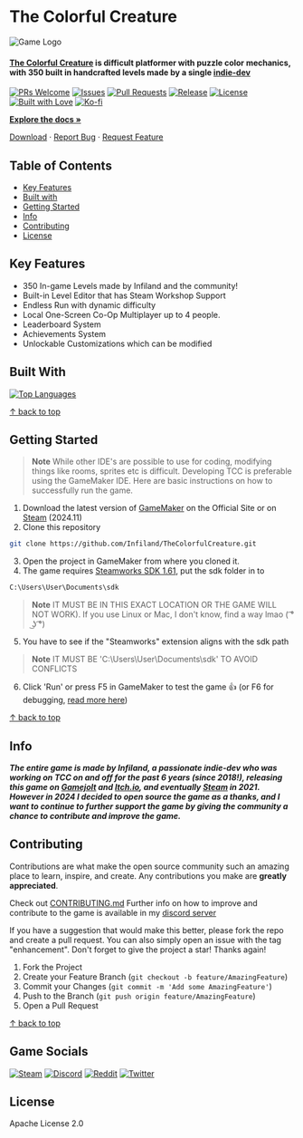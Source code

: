 # The Colorful Creature

![Game Logo](https://github.com/Sabeer-Junaid/TheColorfulCreature/assets/59570904/19ce2bb9-2dc6-420e-81e4-955dcda06642)

#### [The Colorful Creature](https://store.steampowered.com/app/1651680/The_Colorful_Creature/) is difficult platformer with puzzle color mechanics, with 350 built in handcrafted levels made by a single [indie-dev](https://www.youtube.com/@Infiland)

[![PRs Welcome](https://img.shields.io/badge/PRs-welcome-brightgreen.svg?style=for-the-badge)](http://makeapullrequest.com)
[![Issues](https://img.shields.io/github/issues/Infiland/TheColorfulCreature?style=for-the-badge)](https://github.com/Infiland/TheColorfulCreature)
[![Pull Requests](https://img.shields.io/github/issues-pr/Infiland/TheColorfulCreature?style=for-the-badge)](https://github.com/Infiland/TheColorfulCreature)
[![Release](https://img.shields.io/github/release/Infiland/TheColorfulCreature.svg?style=for-the-badge)](https://github.com/Infiland/TheColorfulCreature)
[![License](https://img.shields.io/github/license/Infiland/TheColorfulCreature?style=for-the-badge)](https://github.com/Infiland/TheColorfulCreature)
[![Built with Love](https://img.shields.io/badge/Built%20with%20❤️-Infiland-blue.svg?style=for-the-badge)](https://github.com/Infiland/TheColorfulCreature)
[![Ko-fi](https://img.shields.io/badge/Ko--fi-F16061?style=for-the-badge&logo=ko-fi&logoColor=white)](https://ko-fi.com/infiland)

[**Explore the docs »**](https://github.com/Infiland/TheColorfulCreature)

[Download](https://store.steampowered.com/app/1651680/The_Colorful_Creature/) · [Report Bug](https://github.com/Infiland/TheColorfulCreature/issues/new/choose) · [Request Feature](https://github.com/Infiland/TheColorfulCreature/issues/new/choose)

## Table of Contents

- [Key Features](#key-features)
- [Built with](#built-with)
- [Getting Started](#getting-started)
- [Info](#info)
- [Contributing](#contributing)
- [License](#license)

## Key Features

- 350 In-game Levels made by Infiland and the community!
- Built-in Level Editor that has Steam Workshop Support
- Endless Run with dynamic difficulty
- Local One-Screen Co-Op Multiplayer up to 4 people.
- Leaderboard System
- Achievements System
- Unlockable Customizations which can be modified

## Built With

[![Top Languages](https://github-readme-stats.vercel.app/api/top-langs/?username=Infiland&repo=TheColorfulCreature&layout=compact&theme=default)](https://github.com/Infiland/TheColorfulCreature)

[↑ back to top](#the-colorful-creature)

## Getting Started

> **Note**
> While other IDE's are possible to use for coding, modifying things like rooms, sprites etc is difficult. Developing TCC is preferable using the GameMaker IDE. Here are basic instructions on how to successfully run the game.

1. Download the latest version of [GameMaker](https://gamemaker.io/en/download) on the Official Site or on [Steam](https://store.steampowered.com/app/1670460/GameMaker/) (2024.11)
2. Clone this repository

```sh
git clone https://github.com/Infiland/TheColorfulCreature.git
```

3. Open the project in GameMaker from where you cloned it.
4. The game requires [Steamworks SDK 1.61](https://partner.steamgames.com/?goto=%2Fdownloads%2Flist), put the sdk folder in to

```bash
C:\Users\User\Documents\sdk
```

> **Note**
> IT MUST BE IN THIS EXACT LOCATION OR THE GAME WILL NOT WORK). If you use Linux or Mac, I don't know, find a way lmao ( ͡° ͜ʖ ͡°)

5. You have to see if the "Steamworks" extension aligns with the sdk path
> **Note**
> IT MUST BE 'C:\Users\User\Documents\sdk' TO AVOID CONFLICTS 

6. Click 'Run' or press F5 in GameMaker to test the game 👍 (or F6 for debugging, [read more here](https://gamemaker.io/en/tutorials/debugger))

[↑ back to top](#the-colorful-creature)

## Info

**_The entire game is made by Infiland, a passionate indie-dev who was working on TCC on and off for the past 6 years (since 2018!), releasing this game on [Gamejolt](https://gamejolt.com/games/TCC/369194) and [Itch.io](https://infiland.itch.io/the-colorful-creature), and eventually [Steam](https://store.steampowered.com/app/1651680/The_Colorful_Creature/) in 2021. However in 2024 I decided to open source the game as a thanks, and I want to continue to further support the game by giving the community a chance to contribute and improve the game._**

## Contributing

Contributions are what make the open source community such an amazing place to learn, inspire, and create. Any contributions you make are **greatly appreciated**.

Check out [CONTRIBUTING.md](https://github.com/Infiland/TheColorfulCreature/blob/main/CONTRIBUTING.md) Further info on how to improve and contribute to the game is available in my [discord server](https://discord.com/invite/SSz5THd)

If you have a suggestion that would make this better, please fork the repo and create a pull request. You can also simply open an issue with the tag "enhancement".
Don't forget to give the project a star! Thanks again!

1. Fork the Project
2. Create your Feature Branch (`git checkout -b feature/AmazingFeature`)
3. Commit your Changes (`git commit -m 'Add some AmazingFeature'`)
4. Push to the Branch (`git push origin feature/AmazingFeature`)
5. Open a Pull Request

[↑ back to top](#the-colorful-creature)

## Game Socials

[![Steam](https://img.shields.io/badge/Steam-011239?style=for-the-badge&logo=steam&logoColor=white)](https://store.steampowered.com/app/1651680/The_Colorful_Creature/)
[![Discord](https://img.shields.io/badge/Discord-5865F2?style=for-the-badge&logo=discord&logoColor=white)](https://discord.com/invite/SSz5THd)
[![Reddit](https://img.shields.io/badge/Reddit-FF4500?style=for-the-badge&logo=reddit&logoColor=white)](https://www.reddit.com/r/TCC_Game/)
[![Twitter](https://img.shields.io/badge/Twitter-1DA1F2?style=for-the-badge&logo=twitter&logoColor=white)](https://twitter.com/TCC_Game)

## License

Apache License 2.0